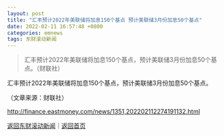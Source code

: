 ```yaml
---
layout: post
title: "汇丰预计2022年美联储将加息150个基点 预计美联储3月份加息50个基点"
date: 2022-02-11 16:57:48 +0800
categories: emnews
tags: 东财滚动新闻
---
```

> 汇丰预计2022年美联储将加息150个基点，预计美联储3月份加息50个基点。（财联社）

<p>汇丰预计2022年美联储将加息150个基点，预计美联储3月份加息50个基点。</p><p class="em_media">（文章来源：财联社）</p>

<http://finance.eastmoney.com/news/1351,202202112274191132.html>

[返回东财滚动新闻](//finews.withounder.com/emnews/)｜[返回首页](//finews.withounder.com/)